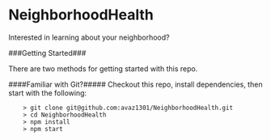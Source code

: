 # NeighborhoodHealth

Interested in learning about your neighborhood?

###Getting Started###

There are two methods for getting started with this repo.

####Familiar with Git?#####
Checkout this repo, install dependencies, then start with the following:

```
	> git clone git@github.com:avaz1301/NeighborhoodHealth.git
	> cd NeighborhoodHealth
	> npm install
	> npm start
```
